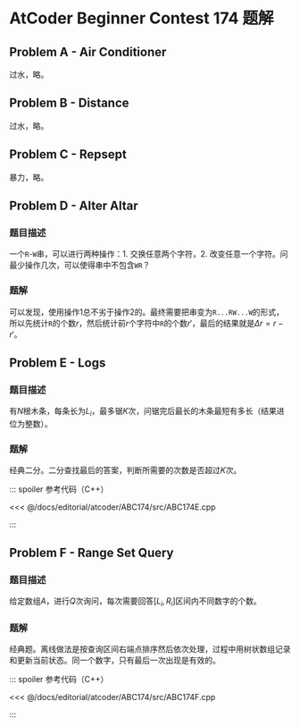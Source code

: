 # AtCoder Beginner Contest 174 题解

## Problem A - Air Conditioner

过水，略。

## Problem B - Distance

过水，略。

## Problem C - Repsept

暴力，略。

## Problem D - Alter Altar

### 题目描述

一个`R`-`W`串，可以进行两种操作：1. 交换任意两个字符，2. 改变任意一个字符。问最少操作几次，可以使得串中不包含`WR`？

### 题解

可以发现，使用操作1总不劣于操作2的。最终需要把串变为`R...RW...W`的形式，所以先统计`R`的个数$r$，然后统计前$r$个字符中`R`的个数$r'$，最后的结果就是$\Delta r=r-r'$。

## Problem E - Logs

### 题目描述

有$N$根木条，每条长为$L_i$，最多锯$K$次，问锯完后最长的木条最短有多长（结果进位为整数）。

### 题解

经典二分。二分查找最后的答案，判断所需要的次数是否超过$K$次。

::: spoiler 参考代码（C++）

<<< @/docs/editorial/atcoder/ABC174/src/ABC174E.cpp

:::

## Problem F - Range Set Query

### 题目描述

给定数组$A$，进行$Q$次询问，每次需要回答$[L_i,R_i]$区间内不同数字的个数。

### 题解

经典题。离线做法是按查询区间右端点排序然后依次处理，过程中用树状数组记录和更新当前状态。同一个数字，只有最后一次出现是有效的。

::: spoiler 参考代码（C++）

<<< @/docs/editorial/atcoder/ABC174/src/ABC174F.cpp

:::
